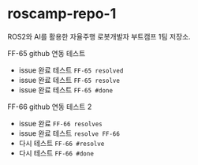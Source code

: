 # roscamp-repo-1
ROS2와 AI를 활용한 자율주행 로봇개발자 부트캠프 1팀 저장소. 

FF-65 github 연동 테스트
+ issue 완료 테스트 `FF-65 resolved`
+ issue 완료 테스트 `FF-65 resolve`
+ issue 완료 테스트 `FF-65 #done`


FF-66 github 연동 테스트 2
+ issue 완료 `FF-66 resolves`
+ issue 완료 테스트 `resolve FF-66`
+ 다시 테스트 `FF-66 #resolve`
+ 다시 테스트 `FF-66 #done`
